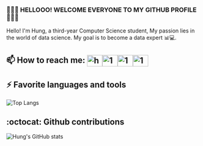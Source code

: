 ### 👋👋👋 HELLOOO! WELCOME EVERYONE TO MY GITHUB PROFILE 👋👋👋
Hello! I'm Hung, a third-year Computer Science student, My passion lies in the world of data science. My goal is to become a data expert 📊💻.<br>
## 📫 How to reach me: <a href="https://hungmondaypkm@gmail.com" target="blank"><img align="center" src="https://img.icons8.com/color/48/000000/gmail--v2.png" alt="hungmondaypkm@gmail.com" height="30" width="40" /></a><a href="https://www.facebook.com/profile.php?id=100009216758210" target="blank"><img align="center" src="https://raw.githubusercontent.com/rahuldkjain/github-profile-readme-generator/master/src/images/icons/Social/facebook.svg" alt="1" height="30" width="40" /></a><a href="https://twitter.com/gnuhmonday" target="blank"><img align="center" src="https://raw.githubusercontent.com/rahuldkjain/github-profile-readme-generator/master/src/images/icons/Social/twitter.svg" alt="1" height="30" width="40" /></a><a href="https://www.linkedin.com/in/quang-h%C6%B0ng-l%C3%AA-989610293/" target="blank"><img align="center" src="https://raw.githubusercontent.com/rahuldkjain/github-profile-readme-generator/master/src/images/icons/Social/linked-in-alt.svg" alt="1" height="30" width="40" /></a>



###

## ⚡ Favorite languages and tools

![Top Langs](https://github-readme-stats-sigma-five.vercel.app/api/top-langs/?username=this1shung&hide_progress=true&show_icons=true&theme=transparent)

## :octocat: Github contributions

![Hung's GitHub stats](https://github-readme-stats-sigma-five.vercel.app/api?username=this1shung&show_icons=true&theme=transparent)

